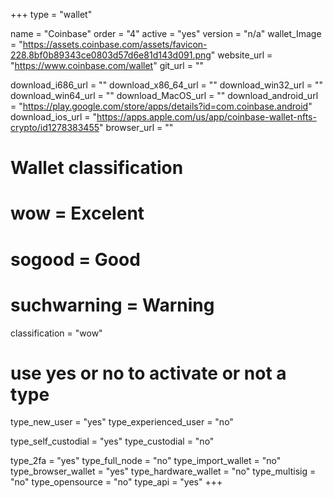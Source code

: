 +++
type = "wallet"

name = "Coinbase"
order = "4"
active = "yes"
version = "n/a"
wallet_Image = "https://assets.coinbase.com/assets/favicon-228.8bf0b89343ce0803d57d6e81d143d091.png"
website_url = "https://www.coinbase.com/wallet"
git_url = ""

download_i686_url = ""
download_x86_64_url = ""
download_win32_url = ""
download_win64_url = ""
download_MacOS_url = ""
download_android_url = "https://play.google.com/store/apps/details?id=com.coinbase.android"
download_ios_url = "https://apps.apple.com/us/app/coinbase-wallet-nfts-crypto/id1278383455"
browser_url = ""

# Wallet classification
# wow = Excelent
# sogood = Good
# suchwarning = Warning
classification = "wow"

# use yes or no to activate or not a type
type_new_user = "yes"
type_experienced_user = "no"

type_self_custodial = "yes"
type_custodial = "no"

type_2fa = "yes"
type_full_node = "no"
type_import_wallet = "no"
type_browser_wallet = "yes"
type_hardware_wallet = "no"
type_multisig = "no"
type_opensource = "no"
type_api = "yes"
+++